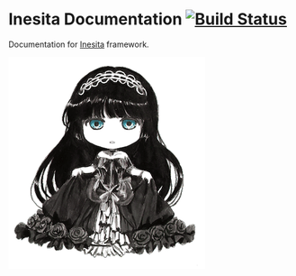 # Inesita Documentation [![Build Status](https://travis-ci.org/inesita-rb/documentation.svg?branch=master)](https://travis-ci.org/inesita-rb/documentation)

Documentation for [Inesita](https://github.com/inesita-rb/inesita) framework.

![Inesita](https://raw.githubusercontent.com/inesita-rb/documentation/master/source/images/inesita.gif)

